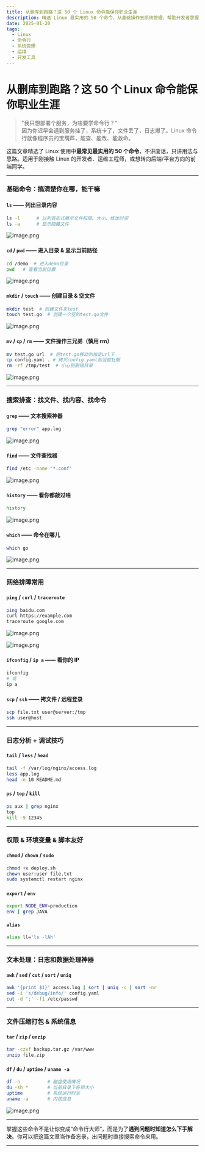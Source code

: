 ```yaml
---
title: 从删库到跑路？这 50 个 Linux 命令能保你职业生涯
description: 精选 Linux 最实用的 50 个命令，从基础操作到系统管理，帮助开发者掌握命令行核心技能
date: 2025-01-20
tags: 
  - Linux
  - 命令行
  - 系统管理
  - 运维
  - 开发工具
---
```


# 从删库到跑路？这 50 个 Linux 命令能保你职业生涯

> "我只想部署个服务，为啥要学命令行？"\
> 因为你迟早会遇到服务挂了，系统卡了，文件丢了，日志爆了。Linux 命令行就像程序员的宝葫芦，能查、能改、能救命。

这篇文章精选了 Linux 使用中**最常见最实用的 50 个命令**，不讲废话，只讲用法与思路。适用于刚接触 Linux 的开发者、运维工程师，或想转向后端/平台方向的前端同学。

---

### 基础命令：搞清楚你在哪，能干嘛

#### `ls` —— 列出目录内容

```bash
ls -l      # 以列表形式展示文件权限、大小、修改时间
ls -a      # 显示隐藏文件
```

![image.png](https://p0-xtjj-private.juejin.cn/tos-cn-i-73owjymdk6/6162ca356c0c4a20ab9286e652ed14ee~tplv-73owjymdk6-jj-mark-v1:0:0:0:0:5o6Y6YeR5oqA5pyv56S-5Yy6IEAgbUNlbGw=:q75.awebp?policy=eyJ2bSI6MywidWlkIjoiMjI4MDgyOTk2NzE0Njc3OSJ9&rk3s=f64ab15b&x-orig-authkey=f32326d3454f2ac7e96d3d06cdbb035152127018&x-orig-expires=1754619502&x-orig-sign=snpmCucgKEyMc9PSNHPvI6Lfglk%3D)

#### `cd` / `pwd` —— 进入目录 & 显示当前路径

```bash
cd /demo  # 进入demo目录
pwd   # 查看当前位置
```

![image.png](https://p0-xtjj-private.juejin.cn/tos-cn-i-73owjymdk6/275e39ce7d7245d3be774920f7e0d0b2~tplv-73owjymdk6-jj-mark-v1:0:0:0:0:5o6Y6YeR5oqA5pyv56S-5Yy6IEAgbUNlbGw=:q75.awebp?policy=eyJ2bSI6MywidWlkIjoiMjI4MDgyOTk2NzE0Njc3OSJ9&rk3s=f64ab15b&x-orig-authkey=f32326d3454f2ac7e96d3d06cdbb035152127018&x-orig-expires=1754619502&x-orig-sign=XWFCPXsgNtJH72V2s88VDbBN80M%3D)

#### `mkdir` / `touch` —— 创建目录 & 空文件

```bash
mkdir test  # 创建文件夹test
touch test.go  # 创建一个空的test.go文件
```

![image.png](https://p0-xtjj-private.juejin.cn/tos-cn-i-73owjymdk6/d16e25c690ff4c92add35875c58a39c6~tplv-73owjymdk6-jj-mark-v1:0:0:0:0:5o6Y6YeR5oqA5pyv56S-5Yy6IEAgbUNlbGw=:q75.awebp?policy=eyJ2bSI6MywidWlkIjoiMjI4MDgyOTk2NzE0Njc3OSJ9&rk3s=f64ab15b&x-orig-authkey=f32326d3454f2ac7e96d3d06cdbb035152127018&x-orig-expires=1754619502&x-orig-sign=GtMOcCJV1kNhDr7DhxxZMFR6Gyw%3D)

#### `mv` / `cp` / `rm` —— 文件操作三兄弟（慎用 rm）

```bash
mv test.go url  # 把test.go移动到指定url下
cp config.yaml . # 拷贝config.yaml到当前牡蛎
rm -rf /tmp/test  # 小心别删错目录
```

![image.png](https://p0-xtjj-private.juejin.cn/tos-cn-i-73owjymdk6/8c0242711bf742db9418dfb63c821707~tplv-73owjymdk6-jj-mark-v1:0:0:0:0:5o6Y6YeR5oqA5pyv56S-5Yy6IEAgbUNlbGw=:q75.awebp?policy=eyJ2bSI6MywidWlkIjoiMjI4MDgyOTk2NzE0Njc3OSJ9&rk3s=f64ab15b&x-orig-authkey=f32326d3454f2ac7e96d3d06cdbb035152127018&x-orig-expires=1754619502&x-orig-sign=AF%2BtWVE8L075yna2gJOovKmnFhQ%3D)

---

### 搜索排查：找文件、找内容、找命令

#### `grep` —— 文本搜索神器

```bash
grep "error" app.log
```

![image.png](https://p0-xtjj-private.juejin.cn/tos-cn-i-73owjymdk6/9894e70b37c7425a89fc151c898c3eed~tplv-73owjymdk6-jj-mark-v1:0:0:0:0:5o6Y6YeR5oqA5pyv56S-5Yy6IEAgbUNlbGw=:q75.awebp?policy=eyJ2bSI6MywidWlkIjoiMjI4MDgyOTk2NzE0Njc3OSJ9&rk3s=f64ab15b&x-orig-authkey=f32326d3454f2ac7e96d3d06cdbb035152127018&x-orig-expires=1754619502&x-orig-sign=WmIoTJV02kcwSxeZg2YtR0V%2BLbs%3D)

#### `find` —— 文件查找器

```bash
find /etc -name "*.conf"
```

![image.png](https://p0-xtjj-private.juejin.cn/tos-cn-i-73owjymdk6/5207cffc66504f1e994248888903abd9~tplv-73owjymdk6-jj-mark-v1:0:0:0:0:5o6Y6YeR5oqA5pyv56S-5Yy6IEAgbUNlbGw=:q75.awebp?policy=eyJ2bSI6MywidWlkIjoiMjI4MDgyOTk2NzE0Njc3OSJ9&rk3s=f64ab15b&x-orig-authkey=f32326d3454f2ac7e96d3d06cdbb035152127018&x-orig-expires=1754619502&x-orig-sign=eezBZtkRLtYcl3KlM1yb%2BuXdbmM%3D)

#### `history` —— 看你都敲过啥

```bash
history
```

![image.png](https://p0-xtjj-private.juejin.cn/tos-cn-i-73owjymdk6/e12175e4d6454b43ab5544b2ae414970~tplv-73owjymdk6-jj-mark-v1:0:0:0:0:5o6Y6YeR5oqA5pyv56S-5Yy6IEAgbUNlbGw=:q75.awebp?policy=eyJ2bSI6MywidWlkIjoiMjI4MDgyOTk2NzE0Njc3OSJ9&rk3s=f64ab15b&x-orig-authkey=f32326d3454f2ac7e96d3d06cdbb035152127018&x-orig-expires=1754619502&x-orig-sign=CHfuNIDo2R9R9RdH1uWHbFMkFDI%3D)

#### `which` —— 命令在哪儿

```bash
which go
```

![image.png](https://p0-xtjj-private.juejin.cn/tos-cn-i-73owjymdk6/f608aff741b44f899a57557001edcef5~tplv-73owjymdk6-jj-mark-v1:0:0:0:0:5o6Y6YeR5oqA5pyv56S-5Yy6IEAgbUNlbGw=:q75.awebp?policy=eyJ2bSI6MywidWlkIjoiMjI4MDgyOTk2NzE0Njc3OSJ9&rk3s=f64ab15b&x-orig-authkey=f32326d3454f2ac7e96d3d06cdbb035152127018&x-orig-expires=1754619502&x-orig-sign=m7tmQTalGNmvK6IZffZTU0StAWY%3D)

---

### 网络排障常用

#### `ping` / `curl` / `traceroute`

```bash
ping baidu.com
curl https://example.com
traceroute google.com
```

![image.png](https://p0-xtjj-private.juejin.cn/tos-cn-i-73owjymdk6/09731d2d289c43beb21488b64a8ef515~tplv-73owjymdk6-jj-mark-v1:0:0:0:0:5o6Y6YeR5oqA5pyv56S-5Yy6IEAgbUNlbGw=:q75.awebp?policy=eyJ2bSI6MywidWlkIjoiMjI4MDgyOTk2NzE0Njc3OSJ9&rk3s=f64ab15b&x-orig-authkey=f32326d3454f2ac7e96d3d06cdbb035152127018&x-orig-expires=1754619502&x-orig-sign=noHWgUlz2GDyiFvq19ddWCUorQs%3D)

![image.png](https://p0-xtjj-private.juejin.cn/tos-cn-i-73owjymdk6/149303e2cfac40ed922c8745a5205088~tplv-73owjymdk6-jj-mark-v1:0:0:0:0:5o6Y6YeR5oqA5pyv56S-5Yy6IEAgbUNlbGw=:q75.awebp?policy=eyJ2bSI6MywidWlkIjoiMjI4MDgyOTk2NzE0Njc3OSJ9&rk3s=f64ab15b&x-orig-authkey=f32326d3454f2ac7e96d3d06cdbb035152127018&x-orig-expires=1754619502&x-orig-sign=9j67FRKUQDGDzA%2BlGVzKI7NBhmg%3D)

#### `ifconfig` / `ip a` —— 看你的 IP

```bash
ifconfig
# 或
ip a
```

#### `scp` / `ssh` —— 拷文件 / 远程登录

```bash
scp file.txt user@server:/tmp
ssh user@host
```

---

### 日志分析 + 调试技巧

#### `tail` / `less` / `head`

```bash
tail -f /var/log/nginx/access.log
less app.log
head -n 10 README.md
```

#### `ps` / `top` / `kill`

```bash
ps aux | grep nginx
top
kill -9 12345
```

---

### 权限 & 环境变量 & 脚本友好

#### `chmod` / `chown` / `sudo`

```bash
chmod +x deploy.sh
chown user:user file.txt
sudo systemctl restart nginx
```

#### `export` / `env`

```bash
export NODE_ENV=production
env | grep JAVA
```

#### `alias`

```bash
alias ll='ls -lAh'
```

---

### 文本处理：日志和数据处理神器

#### `awk` / `sed` / `cut` / `sort` / `uniq`

```bash
awk '{print $1}' access.log | sort | uniq -c | sort -nr
sed -i 's/debug/info/' config.yaml
cut -d ':' -f1 /etc/passwd
```

---

### 文件压缩打包 & 系统信息

#### `tar` / `zip` / `unzip`

```bash
tar -czvf backup.tar.gz /var/www
unzip file.zip
```

#### `df` / `du` / `uptime` / `uname -a`

```bash
df -h          # 磁盘使用情况
du -sh *       # 当前目录下各项大小
uptime         # 系统运行时长
uname -a       # 内核信息
```

![image.png](https://p0-xtjj-private.juejin.cn/tos-cn-i-73owjymdk6/140b46c5b84a4c8cb009a7b477790cec~tplv-73owjymdk6-jj-mark-v1:0:0:0:0:5o6Y6YeR5oqA5pyv56S-5Yy6IEAgbUNlbGw=:q75.awebp?policy=eyJ2bSI6MywidWlkIjoiMjI4MDgyOTk2NzE0Njc3OSJ9&rk3s=f64ab15b&x-orig-authkey=f32326d3454f2ac7e96d3d06cdbb035152127018&x-orig-expires=1754619502&x-orig-sign=tbg02fvDcoQzPcGcc5wB%2FAS60EE%3D)

---

掌握这些命令不是让你变成“命令行大师”，而是为了**遇到问题时知道怎么下手解决**。你可以把这篇文章当作备忘录，出问题时直接搜索命令来用。

---
